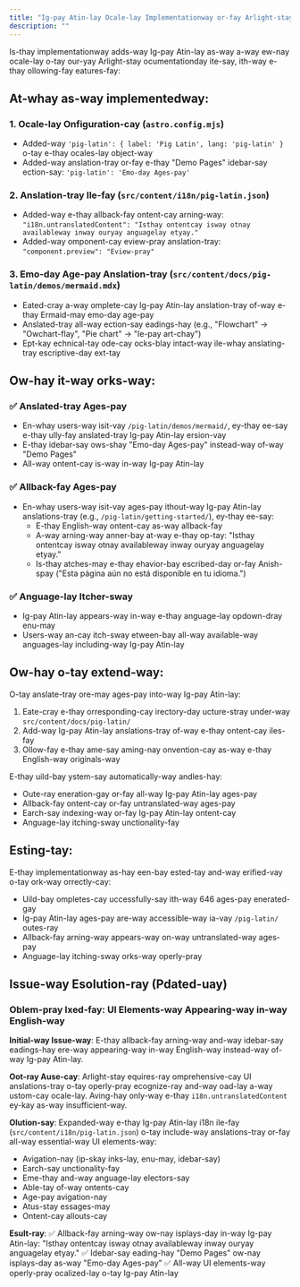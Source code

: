 ```yaml
---
title: "Ig-pay Atin-lay Ocale-lay Implementationway or-fay Arlight-stay"
description: ""
---
```


Is-thay implementationway adds-way Ig-pay Atin-lay as-way a-way ew-nay ocale-lay o-tay our-yay Arlight-stay ocumentationday ite-say, ith-way e-thay ollowing-fay eatures-fay:

## At-whay as-way implementedway:

### 1. **Ocale-lay Onfiguration-cay** (`astro.config.mjs`)
- Added-way `'pig-latin': { label: 'Pig Latin', lang: 'pig-latin' }` o-tay e-thay ocales-lay object-way
- Added-way anslation-tray or-fay e-thay "Demo Pages" idebar-say ection-say: `'pig-latin': 'Emo-day Ages-pay'`

### 2. **Anslation-tray Ile-fay** (`src/content/i18n/pig-latin.json`)
- Added-way e-thay allback-fay ontent-cay arning-way: `"i18n.untranslatedContent": "Isthay ontentcay isway otnay availableway inway ouryay anguagelay etyay."`
- Added-way omponent-cay eview-pray anslation-tray: `"component.preview": "Eview-pray"`

### 3. **Emo-day Age-pay Anslation-tray** (`src/content/docs/pig-latin/demos/mermaid.mdx`)
- Eated-cray a-way omplete-cay Ig-pay Atin-lay anslation-tray of-way e-thay Ermaid-may emo-day age-pay
- Anslated-tray all-way ection-say eadings-hay (e.g., "Flowchart" → "Owchart-flay", "Pie chart" → "Ie-pay art-chay")
- Ept-kay echnical-tay ode-cay ocks-blay intact-way ile-whay anslating-tray escriptive-day ext-tay

## Ow-hay it-way orks-way:

### ✅ **Anslated-tray Ages-pay**
- En-whay users-way isit-vay `/pig-latin/demos/mermaid/`, ey-thay ee-say e-thay ully-fay anslated-tray Ig-pay Atin-lay ersion-vay
- E-thay idebar-say ows-shay "Emo-day Ages-pay" instead-way of-way "Demo Pages"
- All-way ontent-cay is-way in-way Ig-pay Atin-lay

### ✅ **Allback-fay Ages-pay**
- En-whay users-way isit-vay ages-pay ithout-way Ig-pay Atin-lay anslations-tray (e.g., `/pig-latin/getting-started/`), ey-thay ee-say:
  - E-thay English-way ontent-cay as-way allback-fay
  - A-way arning-way anner-bay at-way e-thay op-tay: "Isthay ontentcay isway otnay availableway inway ouryay anguagelay etyay."
  - Is-thay atches-may e-thay ehavior-bay escribed-day or-fay Anish-spay ("Esta página aún no está disponible en tu idioma.")

### ✅ **Anguage-lay Itcher-sway**
- Ig-pay Atin-lay appears-way in-way e-thay anguage-lay opdown-dray enu-may
- Users-way an-cay itch-sway etween-bay all-way available-way anguages-lay including-way Ig-pay Atin-lay

## Ow-hay o-tay extend-way:

O-tay anslate-tray ore-may ages-pay into-way Ig-pay Atin-lay:
1. Eate-cray e-thay orresponding-cay irectory-day ucture-stray under-way `src/content/docs/pig-latin/`
2. Add-way Ig-pay Atin-lay anslations-tray of-way e-thay ontent-cay iles-fay
3. Ollow-fay e-thay ame-say aming-nay onvention-cay as-way e-thay English-way originals-way

E-thay uild-bay ystem-say automatically-way andles-hay:
- Oute-ray eneration-gay or-fay all-way Ig-pay Atin-lay ages-pay
- Allback-fay ontent-cay or-fay untranslated-way ages-pay
- Earch-say indexing-way or-fay Ig-pay Atin-lay ontent-cay
- Anguage-lay itching-sway unctionality-fay

## Esting-tay:

E-thay implementationway as-hay een-bay ested-tay and-way erified-vay o-tay ork-way orrectly-cay:
- Uild-bay ompletes-cay uccessfully-say ith-way 646 ages-pay enerated-gay
- Ig-pay Atin-lay ages-pay are-way accessible-way ia-vay `/pig-latin/` outes-ray
- Allback-fay arning-way appears-way on-way untranslated-way ages-pay
- Anguage-lay itching-sway orks-way operly-pray

## Issue-way Esolution-ray (Pdated-uay)

### Oblem-pray Ixed-fay: UI Elements-way Appearing-way in-way English-way
**Initial-way Issue-way**: E-thay allback-fay arning-way and-way idebar-say eadings-hay ere-way appearing-way in-way English-way instead-way of-way Ig-pay Atin-lay.

**Oot-ray Ause-cay**: Arlight-stay equires-ray omprehensive-cay UI anslations-tray o-tay operly-pray ecognize-ray and-way oad-lay a-way ustom-cay ocale-lay. Aving-hay only-way e-thay `i18n.untranslatedContent` ey-kay as-way insufficient-way.

**Olution-say**: Expanded-way e-thay Ig-pay Atin-lay i18n ile-fay (`src/content/i18n/pig-latin.json`) o-tay include-way anslations-tray or-fay all-way essential-way UI elements-way:
- Avigation-nay (ip-skay inks-lay, enu-may, idebar-say)
- Earch-say unctionality-fay
- Eme-thay and-way anguage-lay electors-say
- Able-tay of-way ontents-cay
- Age-pay avigation-nay
- Atus-stay essages-may
- Ontent-cay allouts-cay

**Esult-ray**:
✅ Allback-fay arning-way ow-nay isplays-day in-way Ig-pay Atin-lay: "Isthay ontentcay isway otnay availableway inway ouryay anguagelay etyay."
✅ Idebar-say eading-hay "Demo Pages" ow-nay isplays-day as-way "Emo-day Ages-pay"
✅ All-way UI elements-way operly-pray ocalized-lay o-tay Ig-pay Atin-lay
